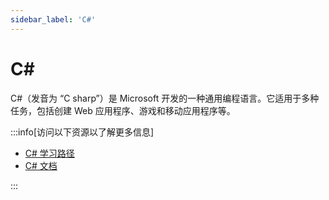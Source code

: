 ```yaml
---
sidebar_label: 'C#'
---
```


# C\#

C#（发音为 “C sharp”）是 Microsoft 开发的一种通用编程语言。它适用于多种任务，包括创建 Web 应用程序、游戏和移动应用程序等。

:::info[访问以下资源以了解更多信息]

- [C# 学习路径](https://docs.microsoft.com/zh-cn/learn/paths/csharp-first-steps/?WT.mc_id=dotnet-35129-website)
- [C# 文档](https://learn.microsoft.com/zh-cn/dotnet/csharp/)

:::
